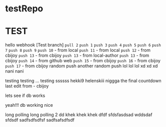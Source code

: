 # testRepo
# TEST
hello webhook 
[Test branch]
`pull 2`
`push 1`
`push 3`
`push 4`
`push 5`
`push 6`
`push 7`
`push 8`
`push 9`
`push 10` - from local
`push 11` - from local
`push 12` - from cbijoy
`push 13` - from cbijoy
`push 13` - from local-author
`push 13` - from cbijoy
`push 14` - from github web
`push 15` - from cbijoy
`push 16` - from cbijoy 
`push 17` - from cbijoy
random push
another random push
lol lol lol
xd xd xd
nani nani

testing testing ...
testing ssssss
hekki9
helenskiii
niggga
the final countdown
last edit from - cbijoy

lets see if db works

yeah!!! db working nice

long polling
long polling 2
dd
khek khek khek dfdf sfdsfasdsad wddsdaf sfdsdf sadfsdfsdfsf sadfsafsdfsdf

